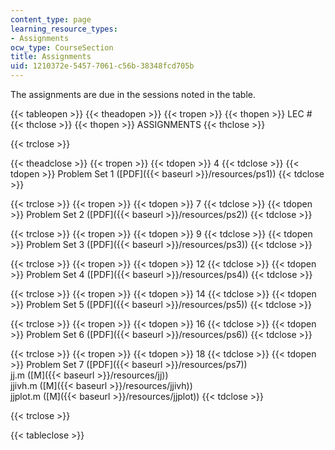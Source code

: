 ```yaml
---
content_type: page
learning_resource_types:
- Assignments
ocw_type: CourseSection
title: Assignments
uid: 1210372e-5457-7061-c56b-38348fcd705b
---
```


The assignments are due in the sessions noted in the table.

{{< tableopen >}}
{{< theadopen >}}
{{< tropen >}}
{{< thopen >}}
LEC #
{{< thclose >}}
{{< thopen >}}
ASSIGNMENTS
{{< thclose >}}

{{< trclose >}}

{{< theadclose >}}
{{< tropen >}}
{{< tdopen >}}
4
{{< tdclose >}}
{{< tdopen >}}
Problem Set 1 ([PDF]({{< baseurl >}}/resources/ps1))
{{< tdclose >}}

{{< trclose >}}
{{< tropen >}}
{{< tdopen >}}
7
{{< tdclose >}}
{{< tdopen >}}
Problem Set 2 ([PDF]({{< baseurl >}}/resources/ps2))
{{< tdclose >}}

{{< trclose >}}
{{< tropen >}}
{{< tdopen >}}
9
{{< tdclose >}}
{{< tdopen >}}
Problem Set 3 ([PDF]({{< baseurl >}}/resources/ps3))
{{< tdclose >}}

{{< trclose >}}
{{< tropen >}}
{{< tdopen >}}
12
{{< tdclose >}}
{{< tdopen >}}
Problem Set 4 ([PDF]({{< baseurl >}}/resources/ps4))
{{< tdclose >}}

{{< trclose >}}
{{< tropen >}}
{{< tdopen >}}
14
{{< tdclose >}}
{{< tdopen >}}
Problem Set 5 ([PDF]({{< baseurl >}}/resources/ps5))
{{< tdclose >}}

{{< trclose >}}
{{< tropen >}}
{{< tdopen >}}
16
{{< tdclose >}}
{{< tdopen >}}
Problem Set 6 ([PDF]({{< baseurl >}}/resources/ps6))
{{< tdclose >}}

{{< trclose >}}
{{< tropen >}}
{{< tdopen >}}
18
{{< tdclose >}}
{{< tdopen >}}
Problem Set 7 ([PDF]({{< baseurl >}}/resources/ps7))  
jj.m ([M]({{< baseurl >}}/resources/jj))  
jjivh.m ([M]({{< baseurl >}}/resources/jjivh))  
jjplot.m ([M]({{< baseurl >}}/resources/jjplot))
{{< tdclose >}}

{{< trclose >}}

{{< tableclose >}}